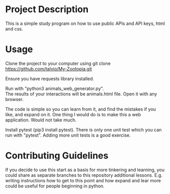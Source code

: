 # Project Description

This is a simple study program on how to use public APIs and API keys, html and css. 

# Usage

Clone the project to your computer using
git clone https://github.com/talvio/My-Zootopia.git

Ensure you have requests library installed. 

Run with "python3 animals_web_generator.py".  
The results of your interactions will be animals.html file. Open it with any browser. 

The code is simple so you can learn from it, and find the mistakes if you like, and expand on it. 
One thing I would do is to make this a web application. Would not take much. 

Install pytest (pip3 install pytest). There is only one unit test which you can run with "pytest".
Adding more unit tests is a good exercise. 

# Contributing Guidelines

If you decide to use this start as a basis for more tinkering and learning, you could share as separate 
branches to this repository additional lessons. E.g. writing instructions how to get to this point
and how expand and lear more could be useful for people beginning in python. 

